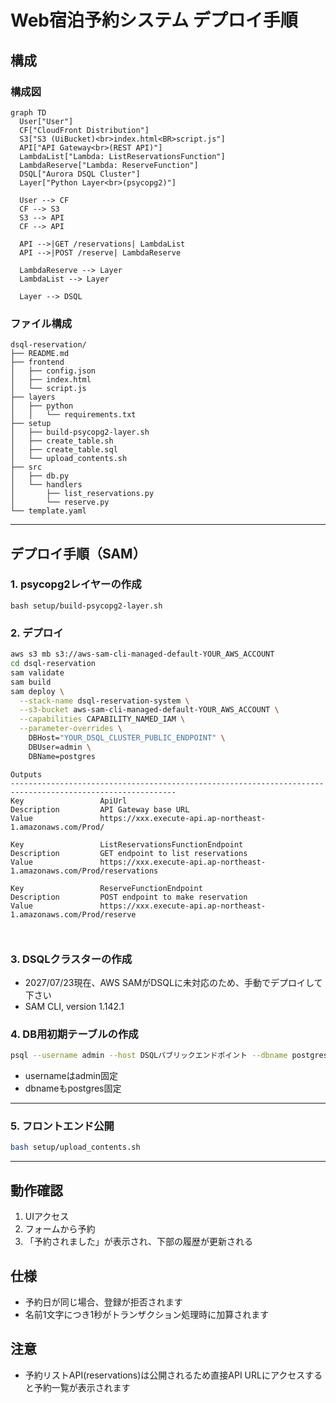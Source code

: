 # Web宿泊予約システム デプロイ手順

## 構成

### 構成図

```mermaid
graph TD
  User["User"]
  CF["CloudFront Distribution"]
  S3["S3 (UiBucket)<br>index.html<BR>script.js"]
  API["API Gateway<br>(REST API)"]
  LambdaList["Lambda: ListReservationsFunction"]
  LambdaReserve["Lambda: ReserveFunction"]
  DSQL["Aurora DSQL Cluster"]
  Layer["Python Layer<br>(psycopg2)"]

  User --> CF
  CF --> S3
  S3 --> API
  CF --> API

  API -->|GET /reservations| LambdaList
  API -->|POST /reserve| LambdaReserve

  LambdaReserve --> Layer
  LambdaList --> Layer
  
  Layer --> DSQL

```

### ファイル構成

```
dsql-reservation/
├── README.md
├── frontend
│   ├── config.json
│   ├── index.html
│   └── script.js
├── layers
│   ├── python
│   │   └── requirements.txt
├── setup
│   ├── build-psycopg2-layer.sh
│   ├── create_table.sh
│   ├── create_table.sql
│   └── upload_contents.sh
├── src
│   ├── db.py
│   └── handlers
│       ├── list_reservations.py
│       └── reserve.py
└── template.yaml
```

---

## デプロイ手順（SAM）

### 1. psycopg2レイヤーの作成

`bash setup/build-psycopg2-layer.sh`

### 2. デプロイ

```bash
aws s3 mb s3://aws-sam-cli-managed-default-YOUR_AWS_ACCOUNT
cd dsql-reservation
sam validate
sam build
sam deploy \
  --stack-name dsql-reservation-system \
  --s3-bucket aws-sam-cli-managed-default-YOUR_AWS_ACCOUNT \
  --capabilities CAPABILITY_NAMED_IAM \
  --parameter-overrides \
    DBHost="YOUR_DSQL_CLUSTER_PUBLIC_ENDPOINT" \
    DBUser=admin \
    DBName=postgres
```

```
Outputs
-----------------------------------------------------------------------------------------------------------
Key                 ApiUrl
Description         API Gateway base URL
Value               https://xxx.execute-api.ap-northeast-1.amazonaws.com/Prod/

Key                 ListReservationsFunctionEndpoint
Description         GET endpoint to list reservations
Value               https://xxx.execute-api.ap-northeast-1.amazonaws.com/Prod/reservations

Key                 ReserveFunctionEndpoint
Description         POST endpoint to make reservation
Value               https://xxx.execute-api.ap-northeast-1.amazonaws.com/Prod/reserve



```

### 3. DSQLクラスターの作成

- 2027/07/23現在、AWS SAMがDSQLに未対応のため、手動でデプロイして下さい
- SAM CLI, version 1.142.1

### 4. DB用初期テーブルの作成

```bash
psql --username admin --host DSQLパブリックエンドポイント --dbname postgres -f setup/create_table.sql
```

- usernameはadmin固定  
- dbnameもpostgres固定

---

### 5. フロントエンド公開

```bash
bash setup/upload_contents.sh
```

---

## 動作確認

1. UIアクセス
2. フォームから予約
3. 「予約されました」が表示され、下部の履歴が更新される

## 仕様

- 予約日が同じ場合、登録が拒否されます
- 名前1文字につき1秒がトランザクション処理時に加算されます

## 注意

- 予約リストAPI(reservations)は公開されるため直接API URLにアクセスすると予約一覧が表示されます
